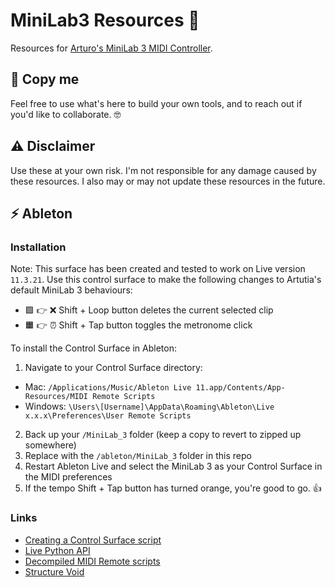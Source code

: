 # MiniLab3 Resources 🍭

Resources for [Arturo's MiniLab 3 MIDI Controller](https://www.arturia.com/products/hybrid-synths/minilab-3/overview).

## 👋 Copy me

Feel free to use what's here to build your own tools, and to reach out if you'd like to collaborate. 🤓

## ⚠️ Disclaimer

Use these at your own risk. I'm not responsible for any damage caused by these resources. I also may or may not update these resources in the future.

## ⚡️ Ableton

### Installation

Note: This surface has been created and tested to work on Live version `11.3.21`. Use this control surface to make the following changes to Artutia's default MiniLab 3 behaviours:

* 🟪 👉 ❌ Shift + Loop button deletes the current selected clip
* 🟧 👉 ⏰ Shift + Tap button toggles the metronome click

To install the Control Surface in Ableton:

1. Navigate to your Control Surface directory:
* Mac: `/Applications/Music/Ableton Live 11.app/Contents/App-Resources/MIDI Remote Scripts`
* Windows: `\Users\[Username]\AppData\Roaming\Ableton\Live x.x.x\Preferences\User Remote Scripts`
2. Back up your `/MiniLab_3` folder (keep a copy to revert to zipped up somewhere)
3. Replace with the `/ableton/MiniLab_3` folder in this repo
4. Restart Ableton Live and select the MiniLab 3 as your Control Surface in the MIDI preferences
5. If the tempo Shift + Tap button has turned orange, you're good to go. 👍

### Links

* [Creating a Control Surface script](https://help.ableton.com/hc/en-us/articles/206240184-Creating-your-own-Control-Surface-script)
* [Live Python API](https://structure-void.com/PythonLiveAPI_documentation/Live11.0.xml)
* [Decompiled MIDI Remote scripts](https://github.com/gluon/AbletonLive11_MIDIRemoteScripts)
* [Structure Void](https://structure-void.com/ableton-live-midi-remote-scripts/)

